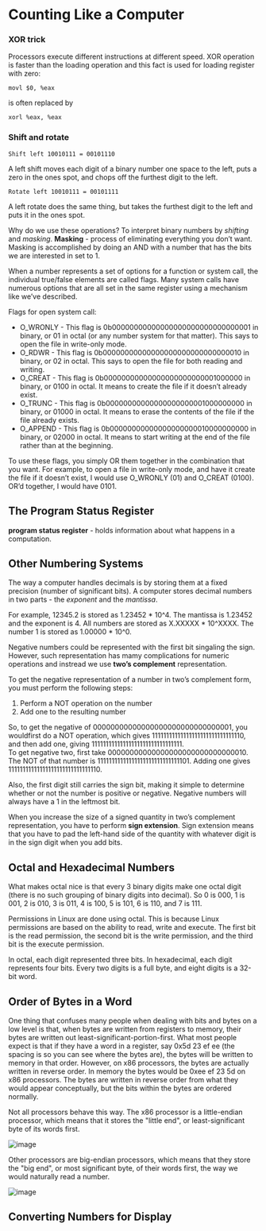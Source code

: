 # Counting Like a Computer

### XOR trick

Processors execute different instructions at different speed. XOR operation is faster than the loading operation and this fact is used for loading register with zero:

```assembly
movl $0, %eax
```
is often replaced by
```assembly
xorl %eax, %eax
```
### Shift and rotate

```
Shift left 10010111 = 00101110
```
A left shift moves each digit of a binary number one space to the left, puts a zero in the ones spot, and chops off the furthest digit to the left. 

```
Rotate left 10010111 = 00101111
```
 A left rotate does the same thing, but takes the furthest digit to the left and puts it in the ones spot.
 
 Why do we use these operations? To interpret binary numbers by *shifting* and *masking*.
 **Masking** - process of eliminating everything you don’t want. Masking is accomplished by doing an AND with a
number that has the bits we are interested in set to 1.

When a number represents a set of options for a function or system call, the individual true/false elements are called flags. Many system calls have numerous options that are all set in the same register using a mechanism like we’ve described.  

Flags for open system call:
 * O_WRONLY - This flag is 0b00000000000000000000000000000001 in binary, or 01 in octal (or any number system for that matter). This says to open the file in write-only mode.
 * O_RDWR - This flag is 0b00000000000000000000000000000010 in binary, or 02 in octal. This says to open the file for both reading and writing.
 * O_CREAT - This flag is 0b00000000000000000000000001000000 in binary, or 0100 in octal. It means to create the file if it doesn’t already exist.
 * O_TRUNC - This flag is 0b00000000000000000000001000000000 in binary, or 01000 in octal. It means to erase the contents of the file if the file already exists.
 * O_APPEND - This flag is 0b00000000000000000000010000000000 in binary, or 02000 in octal. It means to start writing at the end of the file rather than at the beginning.

To use these flags, you simply OR them together in the combination that you want. For example, to open a file in write-only mode, and have it create the file if it doesn’t exist, I would use O_WRONLY (01) and O_CREAT (0100). OR’d together, I would have 0101.

## The Program Status Register

**program status register** - holds information about what happens in a computation.

## Other Numbering Systems

The way a computer handles decimals is by storing them at a fixed precision (number of significant bits).  A computer stores decimal numbers in two parts - the *exponent* and the *mantissa*.


For example, 12345.2 is stored as 1.23452 * 10^4. The mantissa is 1.23452 and the exponent is 4. All numbers are stored as X.XXXXX * 10^XXXX. The number 1 is stored as 1.00000 * 10^0.

Negative numbers could be represented with the first bit singaling the sign. However, such representation has mamy complications for numeric operations and instread we use **two’s complement** representation.

To get the negative representation of a number in two’s complement form, you must perform the following steps:  
1. Perform a NOT operation on the number
2. Add one to the resulting number

So, to get the negative of 00000000000000000000000000000001, you wouldfirst do a NOT operation, which gives 11111111111111111111111111111110, and then add one, giving 11111111111111111111111111111111.   
To get negative two, first take 00000000000000000000000000000010. The NOT of that number is 11111111111111111111111111111101. 
Adding one gives 11111111111111111111111111111110.

Also, the first digit still carries the sign bit, making it simple to determine whether or not the number is positive or negative. Negative numbers will always have a 1 in the leftmost bit.

When you increase the size of a signed quantity in two’s complement representation, you have to perform **sign extension**. 
Sign extension means that you have to pad the left-hand side of the quantity with whatever digit is in the sign digit when you add bits.

## Octal and Hexadecimal Numbers

What makes octal nice is that every 3 binary digits make one octal digit (there is no such grouping of binary digits into decimal). 
So 0 is 000, 1 is 001, 2 is 010, 3 is 011, 4 is 100, 5 is 101, 6 is 110, and 7 is 111.

Permissions in Linux are done using octal. This is because Linux permissions are based on the ability to read, write and execute. The first bit is the read permission, the second bit is the write permission, and the third bit is the execute permission.

In octal, each digit represented three bits. In hexadecimal, each digit represents four bits. Every two digits is a full byte, and eight digits is a 32-bit word.

## Order of Bytes in a Word

One thing that confuses many people when dealing with bits and bytes on a low level is that, when bytes are written from registers to memory, their bytes are written out least-significant-portion-first. 
What most people expect is that if they have a word in a register, say 0x5d 23 ef ee (the spacing is so you can see where the bytes are), the bytes will be written to memory in that order. 
However, on x86 processors, the bytes are actually written in reverse order. 
In memory the bytes would be 0xee ef 23 5d on x86 processors. 
The bytes are written in reverse order from what they would appear conceptually, but the bits within the
bytes are ordered normally.

Not all processors behave this way. The x86 processor is a little-endian processor, which means that it stores the "little end", or least-significant byte of its words first.

![image](https://user-images.githubusercontent.com/39266310/201521613-7163b4a9-31e4-48dc-9030-cfba5cf0a147.png)

Other processors are big-endian processors, which means that they store the "big end", or most significant byte, of their words first, the way we would naturally read a number.

![image](https://user-images.githubusercontent.com/39266310/201521652-6f6ea27c-05d6-43b3-bde0-72f6a52dcdf8.png)


## Converting Numbers for Display
